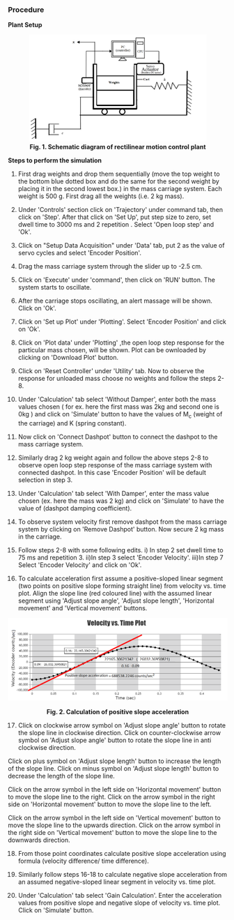 ### Procedure

**Plant Setup**
								
<div align="center">
<img  src="./images/scth.png" style="width:81%;height:30%"><br/>
<b>Fig. 1. Schematic diagram of rectilinear motion control plant</b>
</div>
								
								
**Steps to perform the simulation**
								
1. First drag weights and drop them sequentially (move the top weight to the bottom blue dotted box and do the same for the second weight by placing it in the second lowest box.) in the mass carriage system. 
Each weight is 500 g. First drag all the weights (i.e. 2 kg mass).
							  
2. Under 'Controls' section click on 'Trajectory' under command tab, then click on 'Step'. After that click on 'Set Up', put step size to zero, set dwell time to 3000 ms and 2 repetition . Select 'Open loop step' and 'Ok'.
							 
3. Click on "Setup Data Acquisition" under 'Data' tab, put 2 as the value of servo cycles and select 'Encoder Position'.

4. Drag the mass carriage system through the slider up to -2.5 cm.

5. Click on 'Execute' under 'command', then click on 'RUN' button. The system starts to oscillate.

6. After the carriage stops oscillating, an alert massage will be shown. Click on 'Ok'.

7. Click on 'Set up Plot' under 'Plotting'. Select 'Encoder Position' and click on 'Ok'.

8.  Click on 'Plot data' under 'Plotting' ,the open loop step response for the particular mass chosen, will be shown. Plot can be ownloaded by clicking on 'Download Plot' button.
							 
9. Click on 'Reset Controller' under 'Utility' tab. Now to observe the response for unloaded mass choose no weights and follow the steps 2-8.
							
10. Under 'Calculation' tab select 'Without Damper', enter both the mass values chosen ( for ex. here the first mass was 2kg and second one is 0kg ) and click on 'Simulate' button to have the values of M<sub>c</sub> (weight of the carriage) and K (spring constant).

11. Now click on 'Connect Dashpot' button to connect the dashpot to the mass carriage system.
							 
12. Similarly drag 2 kg weight again and follow the above steps 2-8 to observe open loop step response of the mass carriage system with connected dashpot.
In this case 'Encoder Position' will be default selection in step 3.
							 
13. Under 'Calculation' tab select 'With Damper', enter the mass value chosen (ex. here the mass was 2 kg) and click on 'Simulate' to have the value of (dashpot damping coefficient).
							 
14. To observe system velocity first remove dashpot from the mass carriage system by clicking on 'Remove Dashpot' button. Now secure 2 kg mass in the carriage.
							 
15. Follow steps 2-8 with some following edits.
i) In step 2 set dwell time to 75 ms and repetition 3.
ii)In step 3 select 'Encoder Velocity'.
iii)In step 7 Select 'Encoder Velocity' and click on 'Ok'.
					 
16. To calculate acceleration first assume a positive-sloped linear segment (two points on positive slope forming straight line) from velocity vs. time plot. Align the slope line (red coloured line) 
with the assumed linear segment using 'Adjust slope angle', 'Adjust slope length', 'Horizontal movement' and 'Vertical movement' buttons.

<div align="center">
<img  src="./images/plot2.png" class="img-fluid"><br/>
	
<b>Fig. 2. Calculation of positive slope acceleration</b>
</div>
							 
17. Click on clockwise arrow symbol on 'Adjust slope angle' button to rotate the slope line in clockwise direction.
Click on counter-clockwise arrow symbol on 'Adjust slope angle' button to rotate the slope line in anti clockwise direction.

Click on plus symbol on 'Adjust slope length' button to increase the length of the slope line.
Click on minus symbol on 'Adjust slope length' button to decrease the length of the slope line.

Click on the arrow symbol in the left side on 'Horizontal movement' button to move the slope line to the right.
Click on the arrow symbol in the right side on 'Horizontal movement' button to move the slope line to the left.
								
Click on the arrow symbol in the left side on 'Vertical movement' button to move the slope line to the upwards direction.
Click on the arrow symbol in the right side on 'Vertical movement' button to move the slope line to the downwards direction.
							 
18. From those point coordinates calculate positive slope acceleration using formula (velocity difference/ time difference).
    
19. Similarly follow steps 16-18 to calculate negative slope acceleration from an assumed negative-sloped linear segment in velocity vs. time plot.

20. Under 'Calculation' tab select 'Gain Calculation'. Enter the acceleration values from positive slope and negative slope of velocity vs. time plot. Click on 'Simulate' button.

 					
  
